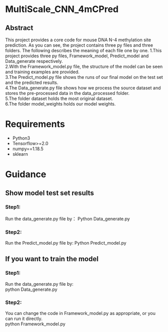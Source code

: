 # MultiScale_CNN_4mCPred
## Abstract  
This project provides a core code for mouse DNA N-4 methylation site prediction. As you can see, the project contains three py files and three folders. The following describes the meaning of each file one by one. 
1.This project provides three py files, Framework_model, Predict_model and Data_generate respectively.  
2.With the Framework_model.py file, the structure of the model can be seen and training examples are provided.  
3.The Predict_model.py file shows the runs of our final model on the test set and the predicted results.  
4.The Data_generate.py file shows how we process the source dataset and stores the pre-processed data in the data_processed folder.  
5.The folder dataset holds the most original dataset.  
6.The folder model_weights holds our model weights.  

# Requirements
* Python3  
* Tensorflow>=2.0  
* numpy==1.18.5 
* sklearn


# Guidance  

## Show model test set results  
### Step1:  
Run the data_generate.py file by： Python Data_generate.py
### Step2:  
Run the Predict_model.py file by:  Python Predict_model.py

## If you want to train the model  
### Step1:  
Run the data_generate.py file by:  
python Data_generate.py  
### Step2:  
You can change the code in Framework_model.py as appropriate, or you can run it directly.  
python Framework_model.py
